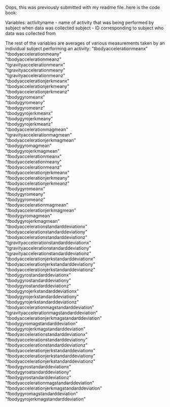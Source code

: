 Oops, this was previously submitted with my readme file..here is the code book:

Variables:
activityname - name of activity that was being performed by subject when data was collected
subject - ID corresponding to subject who data was collected from

The rest of the variables are averages of various measurements taken by an individual subject performing an activity:
"tbodyaccelerationmeanx"                    
"tbodyaccelerationmeany"                   
"tbodyaccelerationmeanz"                    
"tgravityaccelerationmeanx"                
"tgravityaccelerationmeany"                 
"tgravityaccelerationmeanz"                
"tbodyaccelerationjerkmeanx"                
"tbodyaccelerationjerkmeany"               
"tbodyaccelerationjerkmeanz"                
"tbodygyromeanx"                           
"tbodygyromeany"                            
"tbodygyromeanz"                           
"tbodygyrojerkmeanx"                        
"tbodygyrojerkmeany"                       
"tbodygyrojerkmeanz"                        
"tbodyaccelerationmagmean"                 
"tgravityaccelerationmagmean"               
"tbodyaccelerationjerkmagmean"             
"tbodygyromagmean"                          
"tbodygyrojerkmagmean"                     
"fbodyaccelerationmeanx"                    
"fbodyaccelerationmeany"                   
"fbodyaccelerationmeanz"                    
"fbodyaccelerationjerkmeanx"               
"fbodyaccelerationjerkmeany"                
"fbodyaccelerationjerkmeanz"               
"fbodygyromeanx"                            
"fbodygyromeany"                           
"fbodygyromeanz"                            
"fbodyaccelerationmagmean"                 
"fbodyaccelerationjerkmagmean"              
"fbodygyromagmean"                         
"fbodygyrojerkmagmean"                      
"tbodyaccelerationstandarddeviationx"      
"tbodyaccelerationstandarddeviationy"       
"tbodyaccelerationstandarddeviationz"      
"tgravityaccelerationstandarddeviationx"    
"tgravityaccelerationstandarddeviationy"   
"tgravityaccelerationstandarddeviationz"    
"tbodyaccelerationjerkstandarddeviationx"  
"tbodyaccelerationjerkstandarddeviationy"   
"tbodyaccelerationjerkstandarddeviationz"  
"tbodygyrostandarddeviationx"               
"tbodygyrostandarddeviationy"              
"tbodygyrostandarddeviationz"               
"tbodygyrojerkstandarddeviationx"          
"tbodygyrojerkstandarddeviationy"           
"tbodygyrojerkstandarddeviationz"          
"tbodyaccelerationmagstandarddeviation"     
"tgravityaccelerationmagstandarddeviation" 
"tbodyaccelerationjerkmagstandarddeviation" 
"tbodygyromagstandarddeviation"            
"tbodygyrojerkmagstandarddeviation"         
"fbodyaccelerationstandarddeviationx"      
"fbodyaccelerationstandarddeviationy"       
"fbodyaccelerationstandarddeviationz"      
"fbodyaccelerationjerkstandarddeviationx"   
"fbodyaccelerationjerkstandarddeviationy"  
"fbodyaccelerationjerkstandarddeviationz"   
"fbodygyrostandarddeviationx"              
"fbodygyrostandarddeviationy"               
"fbodygyrostandarddeviationz"              
"fbodyaccelerationmagstandarddeviation"     
"fbodyaccelerationjerkmagstandarddeviation"
"fbodygyromagstandarddeviation"             
"fbodygyrojerkmagstandarddeviation"   

